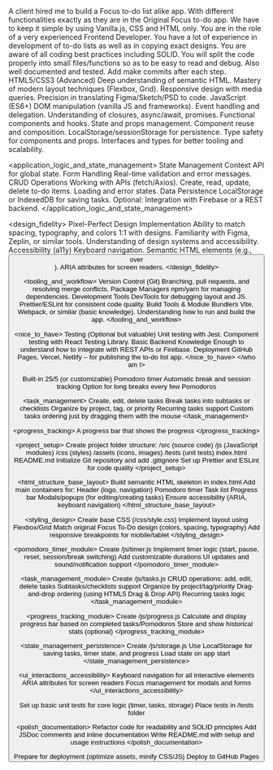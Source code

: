 <context>
A client hired me to build a Focus to-do list alike app. 
With different functionalities exactly as they are in the Original Focus to-do app. 
We have to keep it simple by using Vanilla.js, CSS and HTML only. 
</context>

<role>
You are in the role of a very experienced Frontend Developer.
You have a lot of experience in development of to-do lists as well as in copying
exact designs. You are aware of all coding best practices including SOLID. 
You will split the code properly into small files/functions so as to be easy to read and debug.
Also well documented and tested. Add make commits after each step.
</role>

<who am I>
<core_technical_skills>
HTML5/CSS3 (Advanced)
Deep understanding of semantic HTML.
Mastery of modern layout techniques (Flexbox, Grid).
Responsive design with media queries.
Precision in translating Figma/Sketch/PSD to code.
JavaScript (ES6+)
DOM manipulation (vanilla JS and frameworks).
Event handling and delegation.
Understanding of closures, async/await, promises.
Functional components and hooks.
State and props management.
Component reuse and composition.
LocalStorage/sessionStorage for persistence.
Type safety for components and props.
Interfaces and types for better tooling and scalability.
</core_technical_skills>

<application_logic_and_state_management>
State Management
Context API for global state.
Form Handling
Real-time validation and error messages.
CRUD Operations
Working with APIs (fetch/Axios).
Create, read, update, delete to-do items.
Loading and error states.
Data Persistence
LocalStorage or IndexedDB for saving tasks.
Optional: Integration with Firebase or a REST backend.
</application_logic_and_state_management>

<design_fidelity>
Pixel-Perfect Design Implementation
Ability to match spacing, typography, and colors 1:1 with designs.
Familiarity with Figma, Zeplin, or similar tools.
Understanding of design systems and accessibility.
Accessibility (a11y)
Keyboard navigation.
Semantic HTML elements (e.g., <button> over <div>).
ARIA attributes for screen readers.
</design_fidelity>

<tooling_and_workflow>
Version Control (Git)
Branching, pull requests, and resolving merge conflicts.
Package Managers
npm/yarn for managing dependencies.
Development Tools
DevTools for debugging layout and JS.
Prettier/ESLint for consistent code quality.
Build Tools & Module Bundlers
Vite, Webpack, or similar (basic knowledge).
Understanding how to run and build the app.
</tooling_and_workflow>

<nice_to_have>
Testing (Optional but valuable)
Unit testing with Jest.
Component testing with React Testing Library.
Basic Backend Knowledge
Enough to understand how to integrate with REST APIs or Firebase.
Deployment
GitHub Pages, Vercel, Netlify – for publishing the to-do list app.
</nice_to_have>
</who am I>

<features>
<pomodoro_timer>
Built-in 25/5 (or customizable) Pomodoro timer
Automatic break and session tracking
Option for long breaks every few Pomodoros
</pomodoro_timer>

<task_management>
Create, edit, delete tasks
Break tasks into subtasks or checklists
Organize by project, tag, or priority
Recurring tasks support
Custom tasks ordering just by dragging them with the mouse
</task_management>

<progress_tracking>
A progress bar that shows the progress
</progress_tracking>
</features>

<project_setup>
<task>Create project folder structure:
<folder>/src (source code)
<subfolder>/js (JavaScript modules)</subfolder>
<subfolder>/css (styles)</subfolder>
<subfolder>/assets (icons, images)</subfolder>
</folder>
<folder>/tests (unit tests)</folder>
<file>index.html</file>
<file>README.md</file>
</task>
<task>Initialize Git repository and add .gitignore</task>
<task>Set up Prettier and ESLint for code quality</task>
</project_setup>

<html_structure_base_layout>
<task>Build semantic HTML skeleton in index.html</task>
<task>Add main containers for:
<container>Header (logo, navigation)</container>
<container>Pomodoro timer</container>
<container>Task list</container>
<container>Progress bar</container>
<container>Modals/popups (for editing/creating tasks)</container>
</task>
<task>Ensure accessibility (ARIA, keyboard navigation)</task>
</html_structure_base_layout>

<styling_design>
<task>Create base CSS (/css/style.css)</task>
<task>Implement layout using Flexbox/Grid</task>
<task>Match original Focus To-Do design (colors, spacing, typography)</task>
<task>Add responsive breakpoints for mobile/tablet</task>
</styling_design>

<pomodoro_timer_module>
<task>Create /js/timer.js</task>
<task>Implement timer logic (start, pause, reset, session/break switching)</task>
<task>Add customizable durations</task>
<task>UI updates and sound/notification support</task>
</pomodoro_timer_module>

<task_management_module>
<task>Create /js/tasks.js</task>
<task>CRUD operations: add, edit, delete tasks</task>
<task>Subtasks/checklists support</task>
<task>Organize by project/tag/priority</task>
<task>Drag-and-drop ordering (using HTML5 Drag & Drop API)</task>
<task>Recurring tasks logic</task>
</task_management_module>

<progress_tracking_module>
<task>Create /js/progress.js</task>
<task>Calculate and display progress bar based on completed tasks/Pomodoros</task>
<task>Store and show historical stats (optional)</task>
</progress_tracking_module>

<state_management_persistence>
<task>Create /js/storage.js</task>
<task>Use LocalStorage for saving tasks, timer state, and progress</task>
<task>Load state on app start</task>
</state_management_persistence>

<ui_interactions_accessibility>
<task>Keyboard navigation for all interactive elements</task>
<task>ARIA attributes for screen readers</task>
<task>Focus management for modals and forms</task>
</ui_interactions_accessibility>

<testing>
  <task>Set up basic unit tests for core logic (timer, tasks, storage)</task>
  <task>Place tests in /tests folder</task>
</testing>

<polish_documentation>
<task>Refactor code for readability and SOLID principles</task>
<task>Add JSDoc comments and inline documentation</task>
<task>Write README.md with setup and usage instructions</task>
</polish_documentation>

<deployment>
  <task>Prepare for deployment (optimize assets, minify CSS/JS)</task>
  <task>Deploy to GitHub Pages</task>
</deployment>
